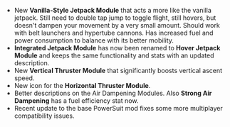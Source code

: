 - New **Vanilla-Style Jetpack Module** that acts a more like the vanilla jetpack. Still need to double tap jump to toggle flight, still hovers, but doesn't dampen your movement by a very small amount. Should work with belt launchers and hypertube cannons. Has increased fuel and power consumption to balance with its better mobility.
- **Integrated Jetpack Module** has now been renamed to **Hover Jetpack Module** and keeps the same functionality and stats with an updated description.
- New **Vertical Thruster Module** that significantly boosts vertical ascent speed.
- New icon for the **Horizontal Thruster Module**.
- Better descriptions on the Air Dampening Modules. Also **Strong Air Dampening** has a fuel efficiency stat now.
- Recent update to the base PowerSuit mod fixes some more multiplayer compatibility issues.
